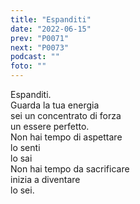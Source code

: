 ```yaml
---
title: "Espanditi"
date: "2022-06-15"
prev: "P0071"
next: "P0073"
podcast: ""
foto: ""
---
```


Espanditi.  
Guarda la tua energia  
sei un concentrato di forza  
un essere perfetto.  
Non hai tempo di aspettare  
lo senti  
lo sai  
Non hai tempo da sacrificare  
inizia a diventare  
lo sei.
